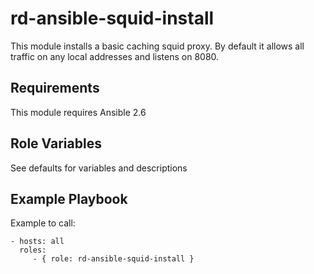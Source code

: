 rd-ansible-squid-install
=========

This module installs a basic caching squid proxy. By default it allows all traffic on any local addresses and listens on 8080.

Requirements
------------

This module requires Ansible 2.6

Role Variables
--------------

See defaults for variables and descriptions

Example Playbook
----------------

Example to call:

    - hosts: all
      roles:
         - { role: rd-ansible-squid-install }
